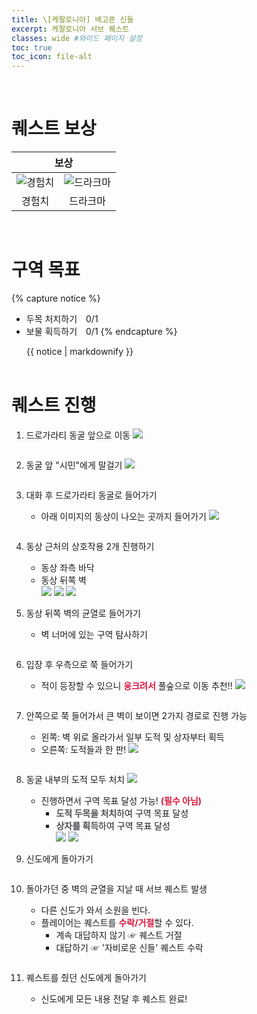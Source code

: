 ```yaml
---
title: \[케팔로니아] 배고픈 신들
excerpt: 케팔로니아 서브 퀘스트
classes: wide #와이드 페이지 설정
toc: true
toc_icon: file-alt
---
```


<head>
    <style type="text/css">
        aside { font-size: 22px; }
        section { font-size: 18px; }
        tbody, th { text-align: center; }
        .notice--primary { width: 50%; margin-left: 24px; }
        b { color: crimson; }
    </style>
</head>
<br>



# 퀘스트 보상
<table>
    <thead>
        <tr>
            <th colspan="2">
                보상
            </th>
        </tr>
    </thead>
    <tbody>
        <tr>
            <td><img alt="경험치" src="/assets/images/aoc/default/XP.jpg"></td><td><img alt="드라크마" src="/assets/images/aoc/default/Drachmae.jpg"></td>
        </tr>
        <tr>
            <td>경험치</td><td>드라크마</td>
        </tr>
    </tbody>
</table>

<br>



# 구역 목표
{% capture notice %}
* 두목 처치하기　0/1
* 보물 획득하기　0/1
{% endcapture %}

<div class="notice--primary">{{ notice | markdownify }}</div>
<br>

# 퀘스트 진행

1. 드로가라티 동굴 앞으로 이동
<a href="/assets/images/aoc/kephallonia/01-hungry-gods/1.png"><img src="/assets/images/aoc/kephallonia/01-hungry-gods/1.png"></a>
    <pre></pre>
    
2. 동굴 앞 "시민"에게 말걸기
<a href="/assets/images/aoc/kephallonia/01-hungry-gods/2.png"><img src="/assets/images/aoc/kephallonia/01-hungry-gods/2.png"></a>
    <pre></pre>

3. 대화 후 드로가라티 동굴로 들어가기
    - 아래 이미지의 동상이 나오는 곳까지 들어가기
    <a href="/assets/images/aoc/kephallonia/01-hungry-gods/3.jpeg"><img src="/assets/images/aoc/kephallonia/01-hungry-gods/3.jpeg"></a>
    <pre></pre>


4. 동상 근처의 상호작용 2개 진행하기
    - 동상 좌측 바닥
    - 동상 뒤쪽 벽
        <figure class="third" style="margin: 0px;">
            <a href="/assets/images/aoc/kephallonia/01-hungry-gods/4-1.png"><img src="/assets/images/aoc/kephallonia/01-hungry-gods/4-1.png"></a>
            <a href="/assets/images/aoc/kephallonia/01-hungry-gods/4-2.png"><img src="/assets/images/aoc/kephallonia/01-hungry-gods/4-2.png"></a>
            <a href="/assets/images/aoc/kephallonia/01-hungry-gods/4-3.png"><img src="/assets/images/aoc/kephallonia/01-hungry-gods/4-3.png"></a>
        </figure>
        <p></p>

5. 동상 뒤쪽 벽의 균열로 들어가기
    - 벽 너머에 있는 구역 탐사하기
    <pre></pre>

6. 입장 후 우측으로 쭉 들어가기
    - 적이 등장할 수 있으니 <b>웅크려서</b> 풀숲으로 이동 추천!!
    <a href="/assets/images/aoc/kephallonia/01-hungry-gods/6.png"><img src="/assets/images/aoc/kephallonia/01-hungry-gods/6.png"></a>
    <pre></pre>

7. 안쪽으로 쭉 들어가서 큰 벽이 보이면 2가지 경로로 진행 가능
    - 왼쪽: 벽 위로 올라가서 일부 도적 및 상자부터 획득
    - 오른쪽: 도적들과 한 판!
    <a href="/assets/images/aoc/kephallonia/01-hungry-gods/7.jpeg"><img src="/assets/images/aoc/kephallonia/01-hungry-gods/7.jpeg"></a>
    <pre></pre>

8. 동굴 내부의 도적 모두 처치
    <a href="/assets/images/aoc/kephallonia/01-hungry-gods/8.png"><img src="/assets/images/aoc/kephallonia/01-hungry-gods/8.png"></a>
    - 진행하면서 구역 목표 달성 가능! <b>(필수 아님)</b>
        - <b style="color:#494e52">도적 두목을 처치</b>하여 구역 목표 달성
        - <b style="color:#494e52">상자를 획득</b>하여 구역 목표 달성
            <figure class="half" style="margin: 0px;">
                <a href="/assets/images/aoc/kephallonia/01-hungry-gods/8-1.jpeg"><img src="/assets/images/aoc/kephallonia/01-hungry-gods/8-1.jpeg"></a>
                <a href="/assets/images/aoc/kephallonia/01-hungry-gods/8-2.png"><img src="/assets/images/aoc/kephallonia/01-hungry-gods/8-2.png"></a>
            </figure>

9. 신도에게 돌아가기
    <pre></pre>    

10. 돌아가던 중 벽의 균열을 지날 때 서브 퀘스트 발생
    - 다른 신도가 와서 소원을 빈다.
    - 플레이어는 퀘스트를 <b>수락/거절</b>할 수 있다.
        - 계속 대답하지 않기 ☞ 퀘스트 거절
        - 대답하기 ☞ '자비로운 신들' 퀘스트 수락
        <pre></pre>

11. 퀘스트를 줬던 신도에게 돌아가기
    - 신도에게 모든 내용 전달 후 퀘스트 완료!



    